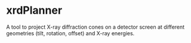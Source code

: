 # xrdPlanner
A tool to project X-ray diffraction cones on a detector screen at different geometries (tilt, rotation, offset) and X-ray energies.
